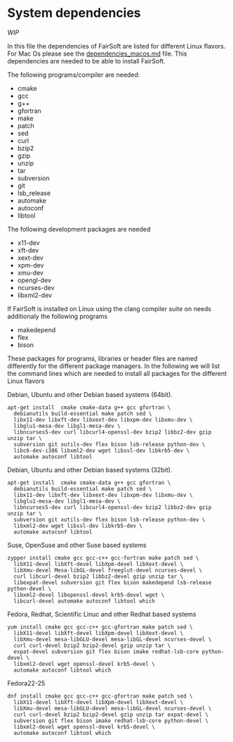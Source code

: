 # System dependencies

*WIP*

In this file the dependencies of FairSoft are listed for different Linux
flavors. For Mac Os please see the [dependencies_macos.md](dependencies_macos.md) file. This dependencies are needed to be able to install FairSoft.

The following programs/compiler are needed:

 * cmake
 * gcc
 * g++
 * gfortran
 * make
 * patch
 * sed
 * curl
 * bzip2
 * gzip
 * unzip
 * tar
 * subversion
 * git
 * lsb_release
 * automake
 * autoconf
 * libtool

The following development packages are needed

 * x11-dev
 * xft-dev
 * xext-dev
 * xpm-dev
 * xmu-dev
 * opengl-dev
 * ncurses-dev
 * libxml2-dev

If FairSoft is installed on Linux using the clang compiler suite on
needs additionaly the following programs

* makedepend
* flex
* bison

These packages for programs, libraries or header files are named differently
for the different package managers. In the following we will list the
command lines which are needed to install all packages for the different
Linux flavors

Debian, Ubuntu and other Debian based systems (64bit).
```
apt-get install  cmake cmake-data g++ gcc gfortran \
  debianutils build-essential make patch sed \
  libx11-dev libxft-dev libxext-dev libxpm-dev libxmu-dev \
  libglu1-mesa-dev libgl1-mesa-dev \
  libncurses5-dev curl libcurl4-openssl-dev bzip2 libbz2-dev gzip unzip tar \
  subversion git xutils-dev flex bison lsb-release python-dev \
  libc6-dev-i386 libxml2-dev wget libssl-dev libkrb5-dev \
  automake autoconf libtool
```

Debian, Ubuntu and other Debian based systems (32bit).
```
apt-get install  cmake cmake-data g++ gcc gfortran \
  debianutils build-essential make patch sed \
  libx11-dev libxft-dev libxext-dev libxpm-dev libxmu-dev \
  libglu1-mesa-dev libgl1-mesa-dev \
  libncurses5-dev curl libcurl4-openssl-dev bzip2 libbz2-dev gzip unzip tar \
  subversion git xutils-dev flex bison lsb-release python-dev \
  libxml2-dev wget libssl-dev libkrb5-dev \
  automake autoconf libtool
```
Suse, OpenSuse and other Suse based systems
```
zypper install cmake gcc gcc-c++ gcc-fortran make patch sed \
  libX11-devel libXft-devel libXpm-devel libXext-devel \
  libXmu-devel Mesa-libGL-devel freeglut-devel ncurses-devel \
  curl libcurl-devel bzip2 libbz2-devel gzip unzip tar \
  libexpat-devel subversion git flex bison makedepend lsb-release python-devel \
  libxml2-devel libopenssl-devel krb5-devel wget \
  libcurl-devel automake autoconf libtool which
```
Fedora, Redhat, Scientific Linuc and other Redhat based systems
```
yum install cmake gcc gcc-c++ gcc-gfortran make patch sed \
  libX11-devel libXft-devel libXpm-devel libXext-devel \
  libXmu-devel mesa-libGLU-devel mesa-libGL-devel ncurses-devel \
  curl curl-devel bzip2 bzip2-devel gzip unzip tar \
  expat-devel subversion git flex bison imake redhat-lsb-core python-devel \
  libxml2-devel wget openssl-devel krb5-devel \
  automake autoconf libtool which
```
Fedora22-25
```
dnf install cmake gcc gcc-c++ gcc-gfortran make patch sed \
  libX11-devel libXft-devel libXpm-devel libXext-devel \
  libXmu-devel mesa-libGLU-devel mesa-libGL-devel ncurses-devel \
  curl curl-devel bzip2 bzip2-devel gzip unzip tar expat-devel \
  subversion git flex bison imake redhat-lsb-core python-devel \
  libxml2-devel wget openssl-devel krb5-devel \
  automake autoconf libtool which
```
